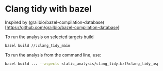 # Clang tidy with bazel

Inspired by (grailbio/bazel-compilation-database)[https://github.com/grailbio/bazel-compilation-database]

To run the analysis on selected targets build
```bash
bazel build //:clang_tidy_main
```

To run the analysis from the command line, use:
```bash
bazel build ... --aspects static_analysis/clang_tidy.bzl%clang_tidy_aspect
```

